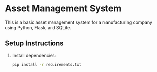 # Asset Management System

This is a basic asset management system for a manufacturing company using Python, Flask, and SQLite.

## Setup Instructions

1. Install dependencies:
   ```sh
   pip install -r requirements.txt
